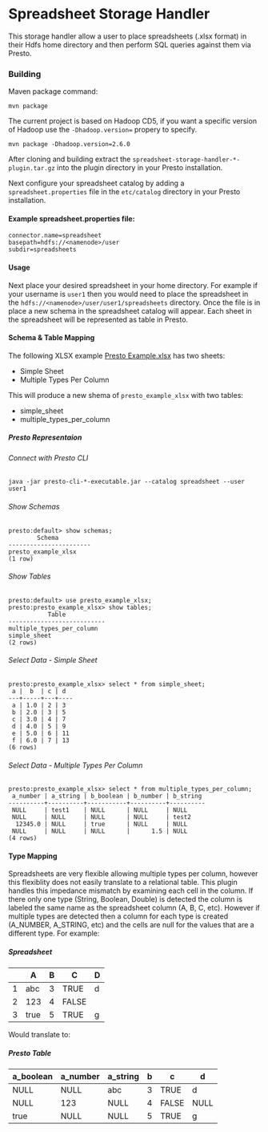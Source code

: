 # Spreadsheet Storage Handler

This storage handler allow a user to place spreadsheets (.xlsx format) in their Hdfs home directory and then perform SQL queries against them via Presto.

### Building

Maven package command:

    mvn package
    
The current project is based on Hadoop CD5, if you want a specific version of Hadoop use the `-Dhadoop.version=` propery to specify.

    mvn package -Dhadoop.version=2.6.0

After cloning and building extract the `spreadsheet-storage-handler-*-plugin.tar.gz` into the plugin directory in your Presto installation.

Next configure your spreadsheet catalog by adding a `spreadsheet.properties` file in the `etc/catalog` directory in your Presto installation.

#### Example spreadsheet.properties file:

    connector.name=spreadsheet
    basepath=hdfs://<namenode>/user
    subdir=spreadsheets

#### Usage

Next place your desired spreadsheet in your home directory.  For example if your username is `user1` then you would need to place the spreadsheet in the `hdfs://<namenode>/user/user1/spreadsheets` directory.  Once the file is in place a new schema in the spreadsheet catalog will appear.  Each sheet in the spreadsheet will be represented as table in Presto.

#### Schema & Table Mapping

The following XLSX example [Presto Example.xlsx](
https://docs.google.com/spreadsheets/d/1I708PZJDYvtTouQWhC4kXjxAAB04nnpkmdwEZ6MMuec/edit#gid=0 "Presto Example.xlsx") has two sheets:

- Simple Sheet
- Multiple Types Per Column

This will produce a new shema of `presto_example_xlsx` with two tables:
- simple_sheet
- multiple_types_per_column

##### Presto Representaion

###### Connect with Presto CLI

    java -jar presto-cli-*-executable.jar --catalog spreadsheet --user user1

###### Show Schemas

    presto:default> show schemas;
            Schema         
    -----------------------
    presto_example_xlsx
    (1 row)

###### Show Tables

    presto:default> use presto_example_xlsx;
    presto:presto_example_xlsx> show tables;
               Table           
    ---------------------------
    multiple_types_per_column 
    simple_sheet              
    (2 rows)

###### Select Data - Simple Sheet

    presto:presto_example_xlsx> select * from simple_sheet;
     a |  b  | c | d  
    ---+-----+---+----
     a | 1.0 | 2 | 3  
     b | 2.0 | 3 | 5  
     c | 3.0 | 4 | 7  
     d | 4.0 | 5 | 9  
     e | 5.0 | 6 | 11 
     f | 6.0 | 7 | 13 
    (6 rows)

###### Select Data - Multiple Types Per Column
    presto:presto_example_xlsx> select * from multiple_types_per_column;
     a_number | a_string | b_boolean | b_number | b_string 
    ----------+----------+-----------+----------+----------
     NULL     | test1    | NULL      | NULL     | NULL     
     NULL     | NULL     | NULL      | NULL     | test2    
      12345.0 | NULL     | true      | NULL     | NULL     
     NULL     | NULL     | NULL      |      1.5 | NULL     
    (4 rows)

#### Type Mapping

Spreadsheets are very flexible allowing multiple types per column, however this flexiblity does not easily translate to a relational table.  This plugin handles this impedance mismatch by examining each cell in the column.  If there only one type (String, Boolean, Double) is detected the column is labeled the same name as the spreadsheet column (A, B, C, etc).  However if multiple types are detected then a column for each type is created (A_NUMBER, A_STRING, etc) and the cells are null for the values that are a different type.  For example:

##### Spreadsheet
| |A|B|C|D|
|---|---|:---:|---|---|
|1|abc|3|TRUE|d|
|2|123|4|FALSE|   |
|3|true|5|TRUE|g|

Would translate to:

##### Presto Table
|a_boolean|a_number|a_string|b|c|d|
|---|---|---|:---:|---|---|
|NULL|NULL|abc|3|TRUE|d|
|NULL|123|NULL|4|FALSE|NULL|
|true|NULL|NULL|5|TRUE|g|

